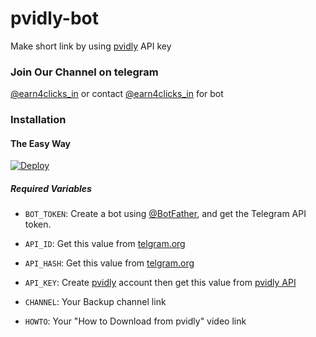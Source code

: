 
# pvidly-bot
Make short link by using [pvidly](https://pvidly.in) API key
### Join Our Channel on telegram 
[@earn4clicks_in](t.me/earn4clicks_in) or contact [@earn4clicks_in](t.me/earn4clicks_in) for bot
### Installation

#### The Easy Way

[![Deploy](https://www.herokucdn.com/deploy/button.svg)](https://heroku.com/deploy?template=https://github.com/Sagar31p/pdiskshortforyou)

##### Required Variables

* `BOT_TOKEN`: Create a bot using [@BotFather](https://telegram.dog/BotFather), and get the Telegram API token.

* `API_ID`: Get this value from [telgram.org](https://my.telegram.org/apps)
* `API_HASH`: Get this value from [telgram.org](https://my.telegram.org/apps)
* `API_KEY`: Create [pvidly](https://pvidly.in) account then get this value from [pvidly API](https://pvidly.in/member/tools/api)
* `CHANNEL`: Your Backup channel link
* `HOWTO`: Your "How to Download from pvidly" video link
